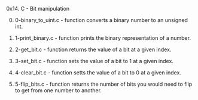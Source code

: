 0x14. C - Bit manipulation

0. 0-binary_to_uint.c - function converts a binary number to an unsigned int.

1. 1-print_binary.c - function prints the binary representation of a number.

2. 2-get_bit.c - function returns the value of a bit at a given index.

3. 3-set_bit.c - function sets the value of a bit to 1 at a given index.

4. 4-clear_bit.c - function setts the value of a bit to 0 at a given index.

5. 5-flip_bits.c - function returns the number of bits you would need to flip to get from one number to another.